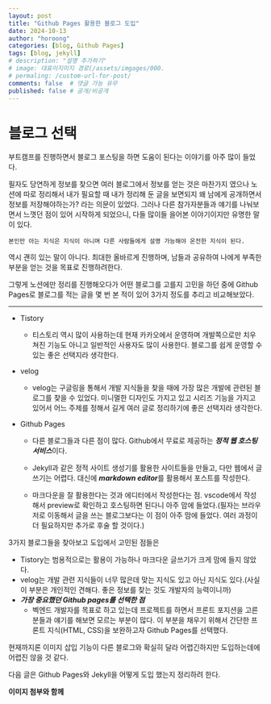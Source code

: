 ```yaml
---
layout: post
title: "Github Pages 활용한 블로그 도입"
date: 2024-10-13
author: "horoong"
categories: [blog, Github Pages]
tags: [blog, jekyll]
# description: "설명 추가하기"
# image: 대표이지미지 경로(/assets/imgages/000.
# permaling: /custom-url-for-post/
comments: false  # 댓글 가능 유무
published: false # 공개/비공개
---
```


# 블로그 선택

부트캠프를 진행하면서 블로그 포스팅을 하면 도움이 된다는 이야기를 아주 많이 들었다.

필자도 당연하게 정보를 찾으면 여러 블로그에서 정보를 얻는 것은 마찬가지 였으나 노션에 따로 정리해서 내가 필요할 때 내가 정리해 둔 글을 보면되지 왜 남에게 공개하면서 정보를 저장해야하는가? 라는 의문이 있었다. 그러나 다른 참가자분들과 얘기를 나눠보면서 느꼇던 점이 있어 시작하게 되었으니, 다들 많이들 을어본 이야기이지만 유명한 말이 있다.

 `본인만 아는 지식은 지식이 아니며 다른 사람들에게 설명 가능해야 온전한 지식이 된다.`

역시 괜히 있는 말이 아니다. 최대한 올바르게 진행하며, 남들과 공유하여 나에게 부족한 부분을 얻는 것을 목표로 진행하려한다.


그렇게 노션에만 정리를 진행해오다가 어떤 블로그를 고를지 고민을 하던 중에 Github Pages로 블로그를 적는 글을 몇 번 본 적이 있어 3가지 정도를 추리고 비교해보았다.

---

- Tistory

    * 티스토리 역시 많이 사용하는데 현재 카카오에서 운영하며 개발쪽으로만 치우쳐진 기능도 아니고 일반적인 사용자도 많이 사용한다. 블로그를 쉽게 운영할 수 있는 좋은 선택지라 생각한다.

- velog
    * velog는 구글링을 통해서 개발 지식들을 찾을 때에 가장 많은 개발에 관련된 블로그를 찾을 수 있었다. 미니멀한 디자인도 가지고 있고 시리즈 기능을 가지고 있어서 어느 주제를 정해서 길게 여러 글로 정리하기에 좋은 선택지라 생각한다. 

- Github Pages
    * 다른 블로그들과 다른 점이 많다. Github에서 무료로 제공하는 ***정적 웹 호스팅 서비스***이다.

    * Jekyll과 같은 정적 사이트 생성기를 활용한 사이트들을 만들고, 다만 웹에서 글쓰기는 어렵다. 대신에 ***markdown editor***를 활용해서 포스트를 작성한다.

    * 마크다운을 잘 활용한다는 것과 에디터에서 작성한다는 점.
    vscode에서 작성해서 preview로 확인하고 호스팅하면 된다니 아주 맘에 들었다.(필자는 브라우저로 이동해서 글을 쓰는 블로그보다는 이 점이 아주 맘에 들었다. 여러 과정이 더 필요하지만 추가로 후술 할 것이다.) 


3가지 블로그들을 찾아보고 도입에서 고민된 점들은
*  Tistory는 범용적으로는 활용이 가능하나 마크다운 글쓰기가 크게 맘에 들지 않았다. 
*  velog는 개발 관련 지식들이 너무 많은데 맞는 지식도 있고 아닌 지식도 있다.(사실 이 부분은 개인적인 견해다. 좋은 정보를 찾는 것도 개발자의 능력이니까)
*   ***가장 중요했던 Github pages를 선택한 점***
    * 벡엔드 개발자를 목표로 하고 있는데 프로젝트를 하면서 프론트 포지션을 고른 분들과 얘기를 해보면 모르는 부분이 많다. 이 부분을 채우기 위해서 간단한 프론트 지식(HTML, CSS)을 보완하고자 Github Pages를 선택했다.

현재까지론 이미지 삽입 기능이 다른 블로그와 확실히 달라 어렵긴하지만 도입하는데에 어렵진 않을 것 같다.

다음 글은 Github Pages와 Jekyll을 어떻게 도입 했는지 정리하려 한다.

**이미지 첨부와 함께**




    
    

